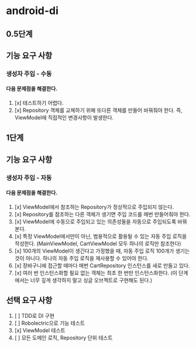 # android-di

## 0.5단계

## 기능 요구 사항
### 생성자 주입 - 수동
#### 다음 문제점을 해결한다.
1. [x] 테스트하기 어렵다.
2. [x] Repository 객체를 교체하기 위해 또다른 객체를 만들어 바꿔줘야 한다. 즉, ViewModel에 직접적인 변경사항이 발생한다.

## 1단계

## 기능 요구 사항
### 생성자 주입 - 자동
#### 다음 문제점을 해결한다.

1. [x] ViewModel에서 참조하는 Repository가 정상적으로 주입되지 않는다.
2. [x] Repository를 참조하는 다른 객체가 생기면 주입 코드를 매번 만들어줘야 한다.
3. [x] ViewModel에 수동으로 주입되고 있는 의존성들을 자동으로 주입되도록 바꿔본다.
4. [x] 특정 ViewModel에서만이 아닌, 범용적으로 활용될 수 있는 자동 주입 로직을 작성한다. (MainViewModel, CartViewModel 모두 하나의 로직만 참조한다)
5. [x] 100개의 ViewModel이 생긴다고 가정했을 때, 자동 주입 로직 100개가 생기는 것이 아니다. 하나의 자동 주입 로직을 재사용할 수 있어야 한다.
6. [x] 장바구니에 접근할 때마다 매번 CartRepository 인스턴스를 새로 만들고 있다.
7. [x] 여러 번 인스턴스화할 필요 없는 객체는 최초 한 번만 인스턴스화한다. (이 단계에서는 너무 깊게 생각하지 말고 싱글 오브젝트로 구현해도 된다.)

## 선택 요구 사항

1. [ ] TDD로 DI 구현
2. [ ] Robolectric으로 기능 테스트
3. [x] ViewModel 테스트
4. [ ] 모든 도메인 로직, Repository 단위 테스트